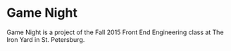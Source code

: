 # Game Night


Game Night is a project of the Fall 2015 Front End Engineering class at The Iron Yard in St. Petersburg.
